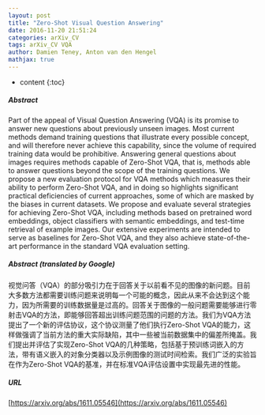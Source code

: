 ```yaml
---
layout: post
title: "Zero-Shot Visual Question Answering"
date: 2016-11-20 21:51:24
categories: arXiv_CV
tags: arXiv_CV VQA
author: Damien Teney, Anton van den Hengel
mathjax: true
---
```


* content
{:toc}

##### Abstract
Part of the appeal of Visual Question Answering (VQA) is its promise to answer new questions about previously unseen images. Most current methods demand training questions that illustrate every possible concept, and will therefore never achieve this capability, since the volume of required training data would be prohibitive. Answering general questions about images requires methods capable of Zero-Shot VQA, that is, methods able to answer questions beyond the scope of the training questions. We propose a new evaluation protocol for VQA methods which measures their ability to perform Zero-Shot VQA, and in doing so highlights significant practical deficiencies of current approaches, some of which are masked by the biases in current datasets. We propose and evaluate several strategies for achieving Zero-Shot VQA, including methods based on pretrained word embeddings, object classifiers with semantic embeddings, and test-time retrieval of example images. Our extensive experiments are intended to serve as baselines for Zero-Shot VQA, and they also achieve state-of-the-art performance in the standard VQA evaluation setting.

##### Abstract (translated by Google)
视觉问答（VQA）的部分吸引力在于回答关于以前看不见的图像的新问题。目前大多数方法都需要训练问题来说明每一个可能的概念，因此从来不会达到这个能力，因为所需要的训练数据量是过高的。回答关于图像的一般问题需要能够进行零射击VQA的方法，即能够回答超出训练问题范围的问题的方法。我们为VQA方法提出了一个新的评估协议，这个协议测量了他们执行Zero-Shot VQA的能力，这样做强调了当前方法的重大实际缺陷，其中一些被当前数据集中的偏差所掩盖。我们提出并评估了实现Zero-Shot VQA的几种策略，包括基于预训练词嵌入的方法，带有语义嵌入的对象分类器以及示例图像的测试时间检索。我们广泛的实验旨在作为Zero-Shot VQA的基准，并在标准VQA评估设置中实现最先进的性能。

##### URL
[https://arxiv.org/abs/1611.05546](https://arxiv.org/abs/1611.05546)

